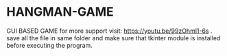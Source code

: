 # HANGMAN-GAME
GUI BASED GAME
for more support visit: https://youtu.be/99zOhml1-6s .
save all the file in same folder and make sure that tkinter module is installed before executing the program.
